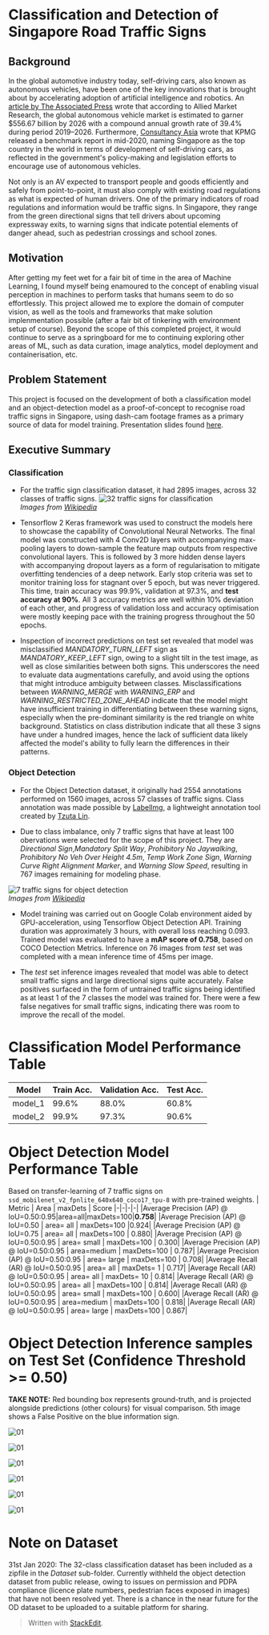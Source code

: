 # Classification and Detection of Singapore Road Traffic Signs

## Background
In the global automotive industry today, self-driving cars, also known as autonomous vehicles, have been one of the key innovations that is brought about by accelerating adoption of artificial intelligence and robotics. An [article by The Associated Press](https://apnews.com/press-release/Wired%2520Release/79c308d2e72d77a9a755be454b3a278a) wrote that according to Allied Market Research, the global autonomous vehicle market is estimated to garner $556.67 billion by 2026 with a compound annual growth rate of 39.4% during period 2019–2026. Furthermore, [Consultancy Asia](https://www.consultancy.asia/news/3382/singapore-is-the-globes-top-country-for-autonomous-driving) wrote that KPMG released a benchmark report in mid-2020, naming Singapore as the top country in the world in terms of development of self-driving cars, as reflected in the government's policy-making and legislation efforts to encourage use of autonomous vehicles.

Not only is an AV expected to transport people and goods efficiently and safely from point-to-point, it must also comply with existing road regulations as what is expected of human drivers. One of the primary indicators of road regulations and information would be traffic signs. In Singapore, they range from the green directional signs that tell drivers about upcoming expressway exits, to warning signs that indicate potential elements of danger ahead, such as pedestrian crossings and school zones.

## Motivation
After getting my feet wet for a fair bit of time in the area of Machine Learning, I found myself being enamoured to the concept of enabling visual perception in machines to perform tasks that humans seem to do so effortlessly. This project allowed me to explore the domain of computer vision, as well as the tools and frameworks that make solution implenmentation possible (after a fair bit of tinkering with environment setup of course). Beyond the scope of this completed project, it would continue to serve as a springboard for me to continuing exploring other areas of ML, such as data curation, image analytics, model deployment and containerisation, etc. 

## Problem Statement
This project is focused on the development of both a classification model and an object-detection model as a proof-of-concept to recognise road traffic signs in Singapore, using dash-cam footage frames as a primary source of data for model training. Presentation slides found [here](https://docs.google.com/presentation/d/1oP_C2UqkV98vld1O8dlGDH-y4eUMS_WDHJ6i_D-fRTk/edit?usp=sharing).

## Executive Summary

### Classification
- For the traffic sign classification dataset, it had 2895 images, across 32 classes of traffic signs.
![32 traffic signs for classification](Images/classification_32_signs.jpg)
</br>*Images from [Wikipedia](https://en.wikipedia.org/wiki/Road_signs_in_Singapore)*

- Tensorflow 2 Keras framework was used to construct the models here to showcase the capability of Convolutional Neural Networks. The final model was constructed with 4 Conv2D layers with accompanying max-pooling layers to down-sample the feature map outputs from respective convolutional layers. This is followed by 3 more hidden dense layers with accompanying dropout layers as a form of regularisation to mitigate overfitting tendencies of a deep network. Early stop criteria was set to monitor training loss for stagnant over 5 epoch, but was never triggered. This time, train accuracy was 99.9%, validation at 97.3%, and **test accuracy at 90%**. All 3 accuracy metrics are well within 10% deviation of each other, and progress of validation loss and accuracy optimisation were mostly keeping pace with the training progress throughout the 50 epochs.

- Inspection of incorrect predictions on test set revealed that model was misclassified *MANDATORY_TURN_LEFT* sign as *MANDATORY_KEEP_LEFT* sign, owing to a slight tilt in the test image, as well as close similarities between both signs. This underscores the need to evaluate data augmentations carefully, and avoid using the options that might introduce ambiguity between classes. Misclassifications between *WARNING_MERGE* with *WARNING_ERP* and *WARNING_RESTRICTED_ZONE_AHEAD* indicate that the model might have insufficient training in differentiating between these warning signs, especially when the pre-dominant similarity is the red triangle on white background. Statistics on class distribution indicate that all these 3 signs have under a hundred images, hence the lack of sufficient data likely affected the model's ability to fully learn the differences in their patterns.

### Object Detection
- For the Object Detection dataset, it originally had 2554 annotations performed on 1560 images, across 57 classes of traffic signs. Class annotation was made possible by [LabelImg](https://github.com/tzutalin/labelImg), a lightweight annotation tool created by [Tzuta Lin](https://tzutalin.github.io/).

- Due to class imbalance, only 7 traffic signs that have at least 100 obervations were selected for the scope of this project. They are *Directional Sign*,*Mandatory Split Way*, *Prohibitory No Jaywalking*, *Prohibitory No Veh Over Height 4.5m*, *Temp Work Zone Sign*, *Warning Curve Right Alignment Marker*, and *Warning Slow Speed*, resulting in 767 images remaining for modeling phase.

![7 traffic signs for object detection](Images/od_7_signs.jpg)
</br>*Images from [Wikipedia](https://en.wikipedia.org/wiki/Road_signs_in_Singapore)*

- Model training was carried out on Google Colab environment aided by GPU-acceleration, using Tensorflow Object Detection API. Training duration was approximately 3 hours, with overall loss reaching 0.093. Trained model was evaluated to have a **mAP score of 0.758**, based on COCO Detection Metrics. Inference on 76 images from *test* set was completed with a mean inference time of 45ms per image.

- The *test* set inference images revealed that model was able to detect small traffic signs and large directional signs quite accurately. False positives surfaced in the form of untrained traffic signs being identified as at least 1 of the 7 classes the model was trained for. There were a few false negatives for small traffic signs, indicating there was room to improve the recall of the model.

# Classification Model Performance Table

| Model  | Train Acc. | Validation Acc.  | Test Acc. |
|-|-|-|-|
| model_1   | 99.6% | 88.0% | 60.8%  |
| model_2   | 99.9% | 97.3% | 90.6%  |

# Object Detection Model Performance Table
Based on transfer-learning of 7 traffic signs on `ssd_mobilenet_v2_fpnlite_640x640_coco17_tpu-8` with pre-trained weights.
| Metric | Area | maxDets | Score
|-|-|-|-|
|Average Precision  (AP) @ IoU=0.50:0.95|area=all|maxDets=100|**0.758**|
|Average Precision  (AP) @ IoU=0.50      | area=   all | maxDets=100 |0.924|
|Average Precision  (AP) @ IoU=0.75      | area=   all | maxDets=100 | 0.880|
|Average Precision  (AP) @ IoU=0.50:0.95 | area= small | maxDets=100 | 0.300|
|Average Precision  (AP) @ IoU=0.50:0.95 | area=medium | maxDets=100 | 0.787|
|Average Precision  (AP) @ IoU=0.50:0.95 | area= large | maxDets=100 | 0.708|
|Average Recall     (AR) @ IoU=0.50:0.95 | area=   all | maxDets=  1 | 0.717|
|Average Recall     (AR) @ IoU=0.50:0.95 | area=   all | maxDets= 10 | 0.814|
|Average Recall     (AR) @ IoU=0.50:0.95 | area=   all | maxDets=100 | 0.814|
|Average Recall     (AR) @ IoU=0.50:0.95 | area= small | maxDets=100 | 0.600|
|Average Recall     (AR) @ IoU=0.50:0.95 | area=medium | maxDets=100 | 0.818|
|Average Recall     (AR) @ IoU=0.50:0.95 | area= large | maxDets=100 | 0.867|

# Object Detection Inference samples on Test Set (Confidence Threshold >= 0.50)

**TAKE NOTE:** Red bounding box represents ground-truth, and is projected alongside predictions (other colours) for visual comparison. 5th image shows a False Positive on the blue information sign.

![01](Images/test_set_object_detection_predictions/24_s_008260_with_prediction_48.jpg)

![01](Images/test_set_object_detection_predictions/24_s_036240_with_prediction_40.jpg)

![01](Images/test_set_object_detection_predictions/24_s_083500_with_prediction_41.jpg)

![01](Images/test_set_object_detection_predictions/28_s_000620_with_prediction_46.jpg)

![01](Images/test_set_object_detection_predictions/25_s_005500_with_prediction_41.jpg)

![01](Images/test_set_object_detection_predictions/24_s_002950_with_prediction_44.jpg)

# Note on Dataset

31st Jan 2020: The 32-class classification dataset has been included as a zipfile in the *Dataset* sub-folder. Currently withheld the object detection dataset from public release, owing to issues on permission and PDPA compliance (licence plate numbers, pedestrian faces exposed in images) that have not been resolved yet. There is a chance in the near future for the OD dataset to be uploaded to a suitable platform for sharing.

> Written with [StackEdit](https://stackedit.io/).

